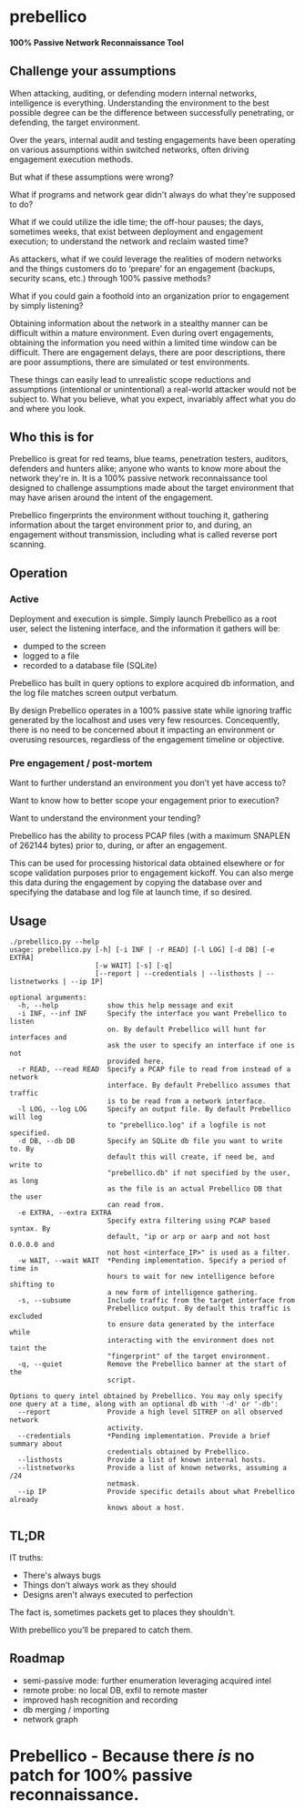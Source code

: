 # prebellico
#### 100% Passive Network Reconnaissance Tool

## Challenge your assumptions
When attacking, auditing, or defending modern internal networks, intelligence is everything.  Understanding the environment to the best possible degree can be the difference between successfully penetrating, or defending, the target environment.

Over the years, internal audit and testing engagements have been operating on various assumptions within switched networks, often driving engagement execution methods. 

But what if these assumptions were wrong? 

What if programs and network gear didn't always do what they're supposed to do?

What if we could utilize the idle time; the off-hour pauses; the days, sometimes weeks, that exist between deployment and engagement execution; to understand the network and reclaim wasted time? 

As attackers, what if we could leverage the realities of modern networks and the things customers do to ‘prepare’ for an engagement (backups, security scans, etc.) through 100% passive methods? 

What if you could gain a foothold into an organization prior to engagement by simply listening?

Obtaining information about the network in a stealthy manner can be difficult within a mature environment. Even during overt engagements, obtaining the information you need within a limited time window can be difficult. There are engagement delays, there are poor descriptions, there are poor assumptions, there are simulated or test environments. 

These things can easily lead to unrealistic scope reductions and assumptions (intentional or unintentional) a real-world attacker would not be subject to. What you believe, what you expect, invariably affect what you do and where you look.

## Who this is for
Prebellico is great for red teams, blue teams, penetration testers, auditors, defenders and hunters alike; anyone who wants to know more about the network they're in. It is a 100% passive network reconnaissance tool designed to challenge assumptions made about the target environment that may have arisen around the intent of the engagement. 

Prebellico fingerprints the environment without touching it, gathering information about the target environment prior to, and during, an engagement without transmission, including what is called reverse port scanning. 

## Operation
### Active 
Deployment and execution is simple.  Simply launch Prebellico as a root user, select the listening interface, and the information it gathers will be:
- dumped to the screen
- logged to a file
- recorded to a database file (SQLite)

Prebellico has built in query options to explore acquired db information, and the log file matches screen output verbatum.

By design Prebellico operates in a 100% passive state while ignoring traffic generated by the localhost and uses very few resources. Concequently, there is no need to be concerned about it impacting an environment or overusing resources, regardless of the engagement timeline or objective.

### Pre engagement / post-mortem
Want to further understand an environment you don’t yet have access to? 

Want to know how to better scope your engagement prior to execution?

Want to understand the environment your tending?

Prebellico has the ability to process PCAP files (with a maximum SNAPLEN of 262144 bytes) prior to, during, or after an engagement. 

This can be used for processing historical data obtained elsewhere or for scope validation purposes prior to engagement kickoff. You can also merge this data during the engagement by copying the database over and specifying the database and log file at launch time, if so desired.

## Usage
```
./prebellico.py --help
usage: prebellico.py [-h] [-i INF | -r READ] [-l LOG] [-d DB] [-e EXTRA]
                     [-w WAIT] [-s] [-q]
                     [--report | --credentials | --listhosts | --listnetworks | --ip IP]

optional arguments:
  -h, --help            show this help message and exit
  -i INF, --inf INF     Specify the interface you want Prebellico to listen
                        on. By default Prebellico will hunt for interfaces and
                        ask the user to specify an interface if one is not
                        provided here.
  -r READ, --read READ  Specify a PCAP file to read from instead of a network
                        interface. By default Prebellico assumes that traffic
                        is to be read from a network interface.
  -l LOG, --log LOG     Specify an output file. By default Prebellico will log
                        to "prebellico.log" if a logfile is not specified.
  -d DB, --db DB        Specify an SQLite db file you want to write to. By
                        default this will create, if need be, and write to
                        "prebellico.db" if not specified by the user, as long
                        as the file is an actual Prebellico DB that the user
                        can read from.
  -e EXTRA, --extra EXTRA
                        Specify extra filtering using PCAP based syntax. By
                        default, "ip or arp or aarp and not host 0.0.0.0 and
                        not host <interface_IP>" is used as a filter.
  -w WAIT, --wait WAIT  *Pending implementation. Specify a period of time in
                        hours to wait for new intelligence before shifting to
                        a new form of intelligence gathering.
  -s, --subsume         Include traffic from the target interface from
                        Prebellico output. By default this traffic is excluded
                        to ensure data generated by the interface while
                        interacting with the environment does not taint the
                        "fingerprint" of the target environment.
  -q, --quiet           Remove the Prebellico banner at the start of the
                        script.

Options to query intel obtained by Prebellico. You may only specify one query at a time, along with an optional db with '-d' or '-db':
  --report              Provide a high level SITREP on all observed network
                        activity.
  --credentials         *Pending implementation. Provide a brief summary about
                        credentials obtained by Prebellico.
  --listhosts           Provide a list of known internal hosts.
  --listnetworks        Provide a list of known networks, assuming a /24
                        netmask.
  --ip IP               Provide specific details about what Prebellico already
                        knows about a host.

```

## TL;DR
IT truths:
- There's always bugs
- Things don't always work as they should
- Designs aren't always executed to perfection

The fact is, sometimes packets get to places they shouldn't. 

With prebellico you'll be prepared to catch them.

## Roadmap
- semi-passive mode: further enumeration leveraging acquired intel
- remote probe: no local DB, exfil to remote master
- improved hash recognition and recording
- db merging / importing
- network graph

# Prebellico - Because there *is* no patch for 100% passive reconnaissance.